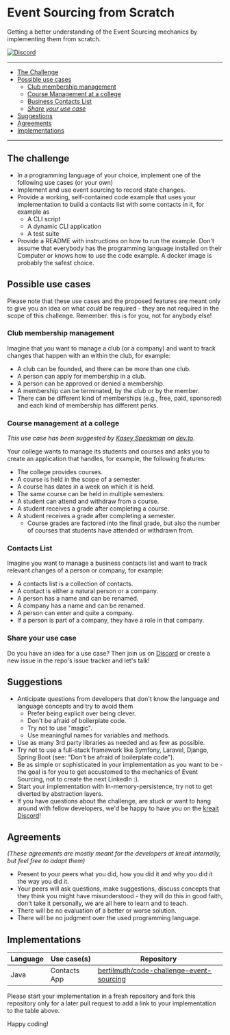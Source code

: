 # Event Sourcing from Scratch

Getting a better understanding of the Event Sourcing mechanics 
by implementing them from scratch.

[![Discord](https://img.shields.io/discord/523866370778333184.svg?color=7289da&logo=discord)](https://discord.gg/TU8qucU)

---

* [The Challenge](#the-challenge)
* [Possible use cases](#possible-use-cases)
  * [Club membership management](#club-membership-management)
  * [Course Management at a college](#course-management-at-a-college)
  * [Business Contacts List](#contacts-list)
  * [_Share your use case_](#share-your-use-case)
* [Suggestions](#suggestions)
* [Agreements](#agreements)
* [Implementations](#implementations)

---

## The challenge

* In a programming language of your choice, implement one of the following
  use cases (or your own)
* Implement and use event sourcing to record state changes.
* Provide a working, self-contained code example that uses your implementation
  to build a contacts list with some contacts in it, for example as
  * A CLI script
  * A dynamic CLI application
  * A test suite
* Provide a README with instructions on how to run the example. Don't 
  assume that everybody has the programming language installed on their 
  Computer or knows how to use the code example. A docker image is probably
  the safest choice.

## Possible use cases

Please note that these use cases and the proposed features are meant only to
give you an idea on what _could_ be required - they are not required in the
scope of this challenge. Remember: this is for you, not for anybody else!

### Club membership management

Imagine that you want to manage a club (or a company) and want to track changes
that happen with an within the club, for example:

* A club can be founded, and there can be more than one club.
* A person can apply for membership in a club.
* A person can be approved or denied a membership.
* A membership can be terminated, by the club or by the member.
* There can be different kind of memberships (e.g., free, paid, sponsored)
  and each kind of membership has different perks.

### Course management at a college

_This use case has been suggested by [Kasey Speakman](https://dev.to/kspeakman)
on [dev.to](https://dev.to/jeromegamez/code-challenge-event-sourcing-1e7d)_.

Your college wants to manage its students and courses and asks you to create an
application that handles, for example, the following features:

* The college provides courses.
* A course is held in the scope of a semester.
* A course has dates in a week on which it is held.
* The same course can be held in multiple semesters.
* A student can attend and withdraw from a course.
* A student receives a grade after completing a course.
* A student receives a grade after completing a semester.
  * Course grades are factored into the final grade, but also the number 
    of courses that students have attended or withdrawn from.

### Contacts List

Imagine you want to manage a business contacts list and want to track relevant
changes of a person or company, for example:

* A contacts list is a collection of contacts.
* A contact is either a natural person or a company.
* A person has a name and can be renamed.
* A company has a name and can be renamed.
* A person can enter and quite a company.
* If a person is part of a company, they have a role in that company.

### Share your use case

Do you have an idea for a use case? Then join us on 
[Discord](https://discord.gg/TU8qucU) or create a new issue in the repo's
issue tracker and let's talk!

## Suggestions

* Anticipate questions from developers that don't know the language and language
  concepts and try to avoid them
  * Prefer being explicit over being clever.
  * Don't be afraid of boilerplate code.
  * Try not to use "magic".
  * Use meaningful names for variables and methods.
* Use as many 3rd party libraries as needed and as few as possible.
* Try not to use a full-stack framework like Symfony, Laravel, Django, 
  Spring Boot (see: "Don't be afraid of boilerplate code").
* Be as simple or sophisticated in your implementation as you want to 
  be - the goal is for you to get accustomed to the mechanics of 
  Event Sourcing, not to create the next LinkedIn :).
* Start your implementation with In-memory-persistence, try not to get 
  diverted by abstraction layers.
* If you have questions about the challenge, are stuck or want to hang
  around with fellow developers, we'd be happy to have you on the 
  [kreait Discord](https://discord.gg/TU8qucU)!

## Agreements

_(These agreements are mostly meant for the developers at kreait internally,
but feel free to adapt them)_

* Present to your peers what you did, how you did it and why you did it
  the way you did it.
* Your peers will ask questions, make suggestions, discuss concepts that they
  think you might have misunderstood - they will do this in good faith, don't 
  take it personally, we are all here to learn and to teach.
* There will be no evaluation of a better or worse solution.
* There will be no judgment over the used programming language.

## Implementations

| Language | Use case(s) | Repository |
| --- | --- | --- |
| Java | Contacts App | [bertilmuth/code-challenge-event-sourcing](https://github.com/bertilmuth/code-challenge-event-sourcing) |

Please start your implementation in a fresh repository and fork this repository only 
for a later pull request to add a link to your implementation to the table above.

Happy coding!
